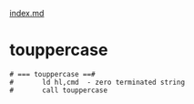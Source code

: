 [index.md](index.md)
# touppercase

	# === touppercase ==#  
	#		ld hl,cmd  - zero terminated string  
	#		call touppercase  
